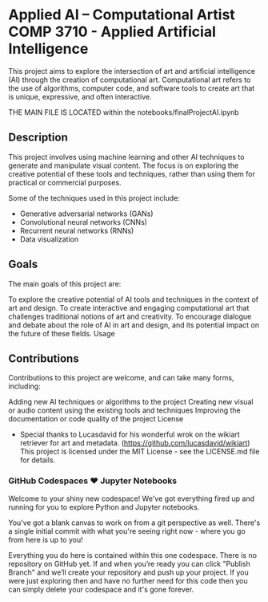 # Applied AI – Computational Artist COMP 3710 - Applied Artificial Intelligence

This project aims to explore the intersection of art and artificial intelligence (AI) through the creation of computational art. Computational art refers to the use of algorithms, computer code, and software tools to create art that is unique, expressive, and often interactive.

THE MAIN FILE IS LOCATED within the notebooks/finalProjectAI.ipynb

## Description
This project involves using machine learning and other AI techniques to generate and manipulate visual  content. The focus is on exploring the creative potential of these tools and techniques, rather than using them for practical or commercial purposes.

Some of the techniques used in this project include:

- Generative adversarial networks (GANs)
- Convolutional neural networks (CNNs)
- Recurrent neural networks (RNNs)
- Data visualization

## Goals
The main goals of this project are:

To explore the creative potential of AI tools and techniques in the context of art and design.
To create interactive and engaging computational art that challenges traditional notions of art and creativity.
To encourage dialogue and debate about the role of AI in art and design, and its potential impact on the future of these fields.
Usage


## Contributions
Contributions to this project are welcome, and can take many forms, including:

Adding new AI techniques or algorithms to the project
Creating new visual or audio content using the existing tools and techniques
Improving the documentation or code quality of the project
License
- Special thanks to Lucasdavid for his wonderful wrok on the wikiart retriever for art and metadata. (https://github.com/lucasdavid/wikiart)
This project is licensed under the MIT License - see the LICENSE.md file for details.


### GitHub Codespaces ♥️ Jupyter Notebooks

Welcome to your shiny new codespace! We've got everything fired up and running for you to explore Python and Jupyter notebooks.

You've got a blank canvas to work on from a git perspective as well. There's a single initial commit with what you're seeing right now - where you go from here is up to you!

Everything you do here is contained within this one codespace. There is no repository on GitHub yet. If and when you’re ready you can click "Publish Branch" and we’ll create your repository and push up your project. If you were just exploring then and have no further need for this code then you can simply delete your codespace and it's gone forever.

